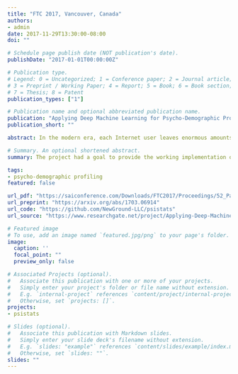```yaml
---
title: "FTC 2017, Vancouver, Canada"
authors:
- admin
date: 2017-11-29T13:30:00-08:00
doi: ""

# Schedule page publish date (NOT publication's date).
publishDate: "2017-01-01T00:00:00Z"

# Publication type.
# Legend: 0 = Uncategorized; 1 = Conference paper; 2 = Journal article;
# 3 = Preprint / Working Paper; 4 = Report; 5 = Book; 6 = Book section;
# 7 = Thesis; 8 = Patent
publication_types: ["1"]

# Publication name and optional abbreviated publication name.
publication: "Applying Deep Machine Learning for Psycho-Demographic Profiling of Internet Users using O.C.E.A.N. Model of Personality. Proceedings of the 2017 Future Technologies Conference (SAI) – IEEE, Vancouver, Canada, ISBN (USB) 978-1-5386-1744-1, pp. 375-384"
publication_short: ""

abstract: In the modern era, each Internet user leaves enormous amounts of auxiliary digital residuals (footprints) by using a variety of on-line services. All this data is already collected and stored for many years. In recent works, it was demonstrated that it’s possible to apply simple machine learning methods to analyze collected digital footprints and to create psycho-demographic profiles of individuals. However, while these works clearly demonstrated the applicability of machine learning methods for such an analysis, created simple prediction models still lacks accuracy necessary to be successfully applied for practical needs. We have assumed that using advanced deep machine learning methods may considerably increase the accuracy of predictions. We started with simple machine learning methods to estimate basic prediction performance and moved further by applying advanced methods based on shallow and deep neural networks. Then we compared prediction power of studied models and made conclusions about its performance. Finally, we made hypotheses how prediction accuracy can be further improved. As result of this work, we provide full source code used in the experiments for all interested researchers and practitioners in corresponding GitHub repository. We believe that applying deep machine learning for psycho-demographic profiling may have an enormous impact on the society (for good or worse) and provides means for Artificial Intelligence (AI) systems to better understand humans by creating their psychological profiles. Thus AI agents may achieve the human-like ability to participate in conversation (communication) flow by anticipating human opponents’ reactions, expectations, and behavior. By providing full source code of our research we hope to intensify further research in the area by the wider circle of scholars.

# Summary. An optional shortened abstract.
summary: The project had a goal to provide the working implementation of psycho-demographic profiling algorithm, which can be used to profile Internet users based on digital footprints they leave by using various Internet services. We provide full source code implementation in the R programming language of the algorithms described in the corresponding research paper.

tags:
- psycho-demographic profiling
featured: false

url_pdf: "https://saiconference.com/Downloads/FTC2017/Proceedings/52_Paper_195-Applying_Deep_Machine_Learning.pdf"
url_preprint: "https://arxiv.org/abs/1703.06914"
url_code: "https://github.com/NewGround-LLC/psistats"
url_source: "https://www.researchgate.net/project/Applying-Deep-Machine-Learning-for-analysis-of-psycho-demographic-traits"

# Featured image
# To use, add an image named `featured.jpg/png` to your page's folder. 
image:
  caption: ''
  focal_point: ""
  preview_only: false

# Associated Projects (optional).
#   Associate this publication with one or more of your projects.
#   Simply enter your project's folder or file name without extension.
#   E.g. `internal-project` references `content/project/internal-project/index.md`.
#   Otherwise, set `projects: []`.
projects:
- psistats

# Slides (optional).
#   Associate this publication with Markdown slides.
#   Simply enter your slide deck's filename without extension.
#   E.g. `slides: "example"` references `content/slides/example/index.md`.
#   Otherwise, set `slides: ""`.
slides: ""
---
```

